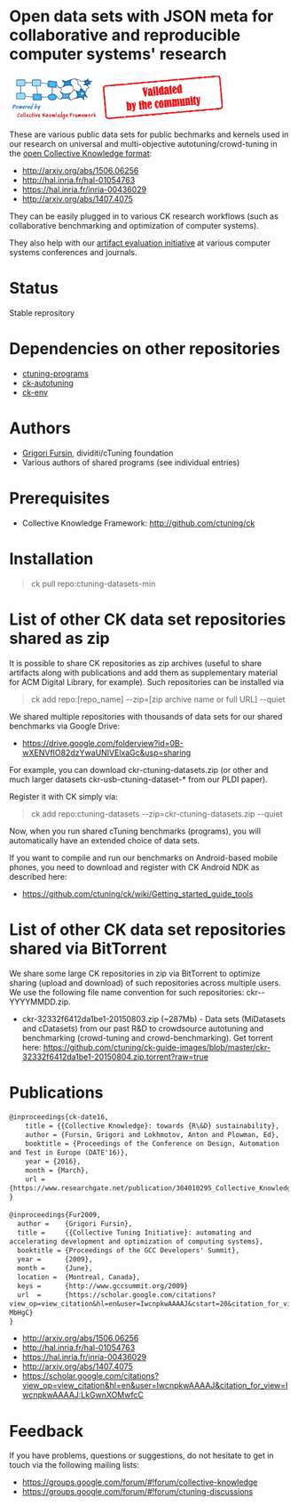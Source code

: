 Open data sets with JSON meta for collaborative and reproducible computer systems' research
===========================================================================================

[![logo](https://github.com/ctuning/ck-guide-images/blob/master/logo-powered-by-ck.png)](http://cKnowledge.org)
[![logo](https://github.com/ctuning/ck-guide-images/blob/master/logo-validated-by-the-community-simple.png)](http://cTuning.org)

These are various public data sets for public bechmarks and kernels used
in our research on universal and multi-objective autotuning/crowd-tuning
in the [open Collective Knowledge format](http://cKnowledge.org):

* http://arxiv.org/abs/1506.06256
* http://hal.inria.fr/hal-01054763
* https://hal.inria.fr/inria-00436029
* http://arxiv.org/abs/1407.4075

They can be easily plugged in to various CK research workflows
(such as collaborative benchmarking and optimization of computer systems).

They also help with our [artifact evaluation initiative](http://cTuning.org/ae) 
at various computer systems conferences and journals.

Status
======
Stable reprository

Dependencies on other repositories
==================================
* [ctuning-programs](https://github.com/ctuning/ctuning-programs)
* [ck-autotuning](https://github.com/ctuning/ck-autotuning)
* [ck-env](https://github.com/ctuning/ck-env)

Authors
=======

* [Grigori Fursin](http://fursin.net/research.html), dividiti/cTuning foundation
* Various authors of shared programs (see individual entries)

Prerequisites
=============
* Collective Knowledge Framework: http://github.com/ctuning/ck

Installation
============

> ck pull repo:ctuning-datasets-min

List of other CK data set repositories shared as zip
====================================================

It is possible to share CK repositories as zip archives (useful to share artifacts along with publications and add them as supplementary material for ACM Digital Library, for example). Such repositories can be installed via

> ck add repo:[repo_name] --zip=[zip archive name or full URL] --quiet

We shared multiple repositories with thousands of data sets for our shared benchmarks via Google Drive:

* https://drive.google.com/folderview?id=0B-wXENVfIO82dzYwaUNIVElxaGc&usp=sharing 

For example, you can download ckr-ctuning-datasets.zip 
(or other and much larger datasets ckr-usb-ctuning-dataset-* from our PLDI paper).

Register it with CK simply via:

> ck add repo:ctuning-datasets --zip=ckr-ctuning-datasets.zip --quiet

Now, when you run shared cTuning benchmarks (programs), 
you will automatically have an extended choice of data sets.

If you want to compile and run our benchmarks on Android-based mobile phones,
you need to download and register with CK Android NDK as described here:
* https://github.com/ctuning/ck/wiki/Getting_started_guide_tools

List of other CK data set repositories shared via BitTorrent
============================================================

We share some large CK repositories in zip via BitTorrent to optimize sharing (upload and download) of such repositories across multiple users. We use the following file name convention for such repositories: ckr-<repo></repo>-YYYYMMDD.zip.

* ckr-32332f6412da1be1-20150803.zip (~287Mb) - Data sets (MiDatasets and cDatasets) from our past R&D to crowdsource autotuning and benchmarking (crowd-tuning and crowd-benchmarking). Get torrent here: https://github.com/ctuning/ck-guide-images/blob/master/ckr-32332f6412da1be1-20150804.zip.torrent?raw=true

Publications
============

```
@inproceedings{ck-date16,
    title = {{Collective Knowledge}: towards {R\&D} sustainability},
    author = {Fursin, Grigori and Lokhmotov, Anton and Plowman, Ed},
    booktitle = {Proceedings of the Conference on Design, Automation and Test in Europe (DATE'16)},
    year = {2016},
    month = {March},
    url = {https://www.researchgate.net/publication/304010295_Collective_Knowledge_Towards_RD_Sustainability}
}

@inproceedings{Fur2009,
  author =    {Grigori Fursin},
  title =     {{Collective Tuning Initiative}: automating and accelerating development and optimization of computing systems},
  booktitle = {Proceedings of the GCC Developers' Summit},
  year =      {2009},
  month =     {June},
  location =  {Montreal, Canada},
  keys =      {http://www.gccsummit.org/2009}
  url  =      {https://scholar.google.com/citations?view_op=view_citation&hl=en&user=IwcnpkwAAAAJ&cstart=20&citation_for_view=IwcnpkwAAAAJ:8k81kl-MbHgC}
}
```

* http://arxiv.org/abs/1506.06256
* http://hal.inria.fr/hal-01054763
* https://hal.inria.fr/inria-00436029
* http://arxiv.org/abs/1407.4075
* https://scholar.google.com/citations?view_op=view_citation&hl=en&user=IwcnpkwAAAAJ&citation_for_view=IwcnpkwAAAAJ:LkGwnXOMwfcC

Feedback
========

If you have problems, questions or suggestions, do not hesitate to get in touch
via the following mailing lists:
* https://groups.google.com/forum/#!forum/collective-knowledge
* https://groups.google.com/forum/#!forum/ctuning-discussions
